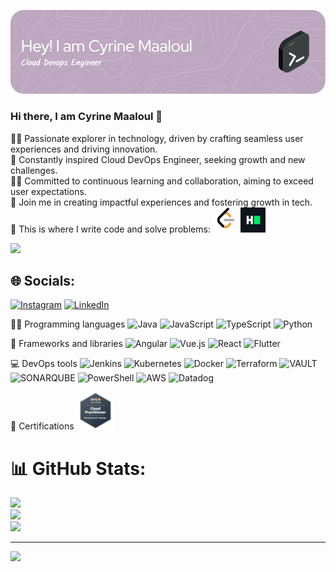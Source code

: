 ![Header](./img/banner.png)

### Hi there, I am Cyrine Maaloul 👋

👨‍🎓 Passionate explorer in technology, driven by crafting seamless user experiences and driving innovation. </br>
🔭 Constantly inspired Cloud DevOps Engineer, seeking growth and new challenges.</br>
👨‍🏫 Committed to continuous learning and collaboration, aiming to exceed user expectations.</br>
💬 Join me in creating impactful experiences and fostering growth in tech.</br>
💪 This is where I write code and solve problems: <img src="./img/leetcode_logo.png" alt="Leetcode" height="40px" width="40px"> <img src="./img/hackerrank.png" alt="Hackerrank" height="40px" width="40px">

![](https://komarev.com/ghpvc/?username=your-github-username&color=green)

## 🌐 Socials:
[![Instagram](https://img.shields.io/badge/Instagram-%23E4405F.svg?logo=Instagram&logoColor=white)](https://instagram.com/maaloulcyrine) [![LinkedIn](https://img.shields.io/badge/LinkedIn-%230077B5.svg?logo=linkedin&logoColor=white)](https://linkedin.com/in/cyrine-maaloul-957202199) </br>

👨‍💻 Programming languages
![Java](https://img.shields.io/badge/java-%23ED8B00.svg?style=flat&logo=openjdk&logoColor=white) ![JavaScript](https://img.shields.io/badge/javascript-%23323330.svg?style=flat&logo=javascript&logoColor=%23F7DF1E) ![TypeScript](https://img.shields.io/badge/typescript-%23007ACC.svg?style=flat&logo=typescript&logoColor=white) ![Python](https://img.shields.io/badge/python-3670A0?style=flat&logo=python&logoColor=ffdd54) </br>

🧰 Frameworks and libraries
![Angular](https://img.shields.io/badge/angular-%23DD0031.svg?style=flat&logo=angular&logoColor=white) ![Vue.js](https://img.shields.io/badge/vue.js-%2335495e.svg?style=flat&logo=vuedotjs&logoColor=%234FC08D) ![React](https://img.shields.io/badge/react-%2320232a.svg?style=flat&logo=react&logoColor=%2361DAFB) ![Flutter](https://img.shields.io/badge/Flutter-%2302569B.svg?style=flat&logo=Flutter&logoColor=white)</br>

💻 DevOps tools
![Jenkins](https://img.shields.io/badge/jenkins-%232C5263.svg?style=flat&logo=jenkins&logoColor=white) ![Kubernetes](https://img.shields.io/badge/kubernetes-%23326ce5.svg?style=flat&logo=kubernetes&logoColor=white) ![Docker](https://img.shields.io/badge/docker-%230db7ed.svg?style=flat&logo=docker&logoColor=white) ![Terraform](https://img.shields.io/badge/terraform-%235835CC.svg?style=flat&logo=terraform&logoColor=white) ![VAULT](https://img.shields.io/badge/vault-FFEC6E.svg?style=flat&logo=vault&logoColor=white&color=%23FFEC6E) ![SONARQUBE](https://img.shields.io/badge/sonarqube-4E9BCD.svg?style=flat&logo=sonarqube&logoColor=white&color=%234E9BCD) ![PowerShell](https://img.shields.io/badge/PowerShell-%235391FE.svg?style=flat&logo=powershell&logoColor=white) ![AWS](https://img.shields.io/badge/AWS-%23FF9900.svg?style=flat&logo=amazon-aws&logoColor=white)  ![Datadog](https://img.shields.io/badge/datadog-%23632CA6.svg?style=flat&logo=datadog&logoColor=white)</br>

📜 Certifications
<img src="./img/aws-certified-cloud-practitioner.png" alt="Hackerrank" height="60px" width="60px">


# 📊 GitHub Stats:
![](https://github-readme-stats.vercel.app/api?username=cyrine606&theme=tokyonight&hide_border=false&include_all_commits=true&count_private=false)<br/>
![](https://github-readme-streak-stats.herokuapp.com/?user=cyrine606&theme=tokyonight&hide_border=false)<br/>
![](https://github-readme-stats.vercel.app/api/top-langs/?username=cyrine606&theme=tokyonight&hide_border=false&include_all_commits=true&count_private=false&layout=compact)

---
[![](https://visitcount.itsvg.in/api?id=cyrine606&icon=0&color=0)](https://visitcount.itsvg.in)

<!-- Proudly created with GPRM ( https://gprm.itsvg.in ) -->
